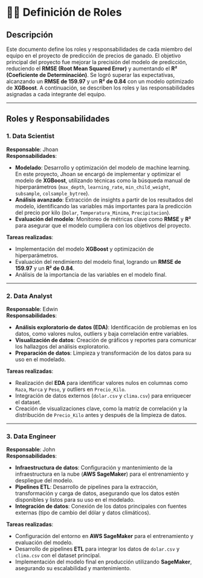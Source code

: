 # 👨‍💻 Definición de Roles

## Descripción
Este documento define los roles y responsabilidades de cada miembro del equipo en el proyecto de predicción de precios de ganado. El objetivo principal del proyecto fue mejorar la precisión del modelo de predicción, reduciendo el **RMSE (Root Mean Squared Error)** y aumentando el **R² (Coeficiente de Determinación)**. Se logró superar las expectativas, alcanzando un **RMSE de 159.97** y un **R² de 0.84** con un modelo optimizado de **XGBoost**. A continuación, se describen los roles y las responsabilidades asignadas a cada integrante del equipo.

---

## Roles y Responsabilidades

### 1. **Data Scientist**
**Responsable**: Jhoan  
**Responsabilidades**:

- **Modelado**: Desarrollo y optimización del modelo de machine learning. En este proyecto, Jhoan se encargó de implementar y optimizar el modelo de **XGBoost**, utilizando técnicas como la búsqueda manual de hiperparámetros (`max_depth`, `learning_rate`, `min_child_weight`, `subsample`, `colsample_bytree`).
- **Análisis avanzado**: Extracción de insights a partir de los resultados del modelo, identificando las variables más importantes para la predicción del precio por kilo (`Dolar`, `Temperatura_Minima`, `Precipitacion`).
- **Evaluación del modelo**: Monitoreo de métricas clave como **RMSE** y **R²** para asegurar que el modelo cumpliera con los objetivos del proyecto.

**Tareas realizadas**:
- Implementación del modelo **XGBoost** y optimización de hiperparámetros.
- Evaluación del rendimiento del modelo final, logrando un **RMSE de 159.97** y un **R² de 0.84**.
- Análisis de la importancia de las variables en el modelo final.

---

### 2. **Data Analyst**
**Responsable**: Edwin  
**Responsabilidades**:

- **Análisis exploratorio de datos (EDA)**: Identificación de problemas en los datos, como valores nulos, outliers y baja correlación entre variables.
- **Visualización de datos**: Creación de gráficos y reportes para comunicar los hallazgos del análisis exploratorio.
- **Preparación de datos**: Limpieza y transformación de los datos para su uso en el modelado.

**Tareas realizadas**:
- Realización del **EDA** para identificar valores nulos en columnas como `Raza`, `Marca` y `Peso`, y outliers en `Precio_Kilo`.
- Integración de datos externos (`dolar.csv` y `clima.csv`) para enriquecer el dataset.
- Creación de visualizaciones clave, como la matriz de correlación y la distribución de `Precio_Kilo` antes y después de la limpieza de datos.

---

### 3. **Data Engineer**
**Responsable**: John  
**Responsabilidades**:

- **Infraestructura de datos**: Configuración y mantenimiento de la infraestructura en la nube (**AWS SageMaker**) para el entrenamiento y despliegue del modelo.
- **Pipelines ETL**: Desarrollo de pipelines para la extracción, transformación y carga de datos, asegurando que los datos estén disponibles y listos para su uso en el modelado.
- **Integración de datos**: Conexión de los datos principales con fuentes externas (tipo de cambio del dólar y datos climáticos).

**Tareas realizadas**:
- Configuración del entorno en **AWS SageMaker** para el entrenamiento y evaluación del modelo.
- Desarrollo de pipelines **ETL** para integrar los datos de `dolar.csv` y `clima.csv` con el dataset principal.
- Implementación del modelo final en producción utilizando **SageMaker**, asegurando su escalabilidad y mantenimiento.